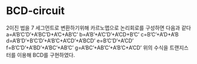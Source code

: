 # BCD-circuit
2이진 법을 7 세그먼트로 변환하기위해 카르노맵으로 논리회로를 구성하면 다음과 같다
a=A’B’C’D’+A’BC’D+A’C+AB’C’
b=A’B’+A’C’D’+A’CD+B’C’
c=B’C’+A’D+A’B
d=A’B’D’+B’C’D’+A’B’C+A’CD’+A’BCD’
e=B’C’D’+A’CD’
f=B’C’D’+A’BD’+A’BC’+AB’C’
g=A’BC’+AB’C’+A’B’C+A’CD’
위의 수식을 트랜지스터를 이용해 BCD를 구현하였다.
